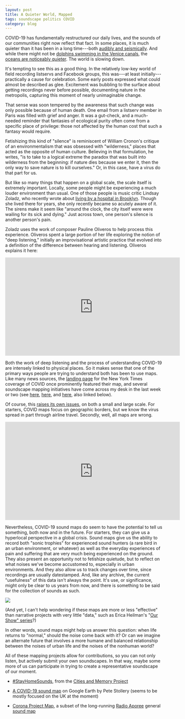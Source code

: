 ```yaml
---
layout: post
title: A Quieter World, Mapped
tags: soundscape politics COVID
category: blog
---
```

COVID-19 has fundamentally restructured our daily lives, and the sounds of our communities right now reflect that fact. In some places, it is much quieter than it has been in a long time---both [audibly and seismically](https://www.theatlantic.com/science/archive/2020/04/coronavirus-pandemic-earth-pollution-noise/609316/). And while there might not be [dolphins swimming in the Venice canals](https://www.nationalgeographic.com/animals/2020/03/coronavirus-pandemic-fake-animal-viral-social-media-posts/), the [oceans are noticeably quieter](https://www.theatlantic.com/science/archive/2020/04/coronavirus-pandemic-earth-pollution-noise/609316/). The world is slowing down.

It's tempting to see this as a good thing. In the relatively low-key world of field recording listservs and Facebook groups, this was---at least initially---practically a cause for celebration. Some early posts expressed what could almost be described as glee. Excitement was bubbling to the surface about getting recordings never before possible, documenting nature in the metropolis, capturing this moment of nearly unimaginable change.

That sense was soon tempered by the awareness that such change was only possible because of human death. One email from a listserv member in Paris was filled with grief and anger. It was a gut-check, and a much-needed reminder that fantasies of ecological purity often come from a specific place of privilege: those not affected by the human cost that such a fantasy would require.

Fetishizing this kind of "silence" is reminiscent of William Cronon's critique of an environmentalism that was obsessed with "wilderness," places that acted as the opposite of human culture. Believing in that formulation, he writes, "is to take to a logical extreme the paradox that was built into wilderness from the beginning: if nature dies because we enter it, then the only way to save nature is to kill ourselves." Or, in this case, have a virus do that part for us.

But like so many things that happen on a global scale, the scale itself is extremely important. Locally, some people might be experiencing a much louder environment than usual. One of those people is music critic Lindsay Zoladz, who recently wrote about [living by a hospital in Brooklyn](https://www.nytimes.com/2020/04/05/arts/music/coronavirus-sirens-music.html). Though she lived there for years, she only recently became so acutely aware of it. The sirens make it seem like "around the clock, the city itself were were wailing for its sick and dying." Just across town, one person's silence is another person's pain.

Zoladz uses the work of composer Pauline Oliveros to help process this experience. Oliveros spent a large portion of her life exploring the notion of "deep listening," initially an improvisational artistic practice that evolved into a definition of the difference between hearing and listening. Oliveros explains it here:

<iframe width="560" height="315" src="https://www.youtube.com/embed/_QHfOuRrJB8" title="YouTube video player" frameborder="0" allow="accelerometer; autoplay; clipboard-write; encrypted-media; gyroscope; picture-in-picture" allowfullscreen></iframe>

Both the work of deep listening and the process of understanding COVID-19 are intensely linked to physical places. So it makes sense that one of the primary ways people are trying to understand both has been to use maps. Like many news sources, the [landing page](https://www.nytimes.com/news-event/coronavirus?action=click&module=Spotlight&pgtype=Homepage) for the New York Times coverage of COVID once prominently featured their map, and several soundscape mapping initiatives have come across my desk in the last week or two (see [here](https://citiesandmemory.com/covid19-sounds/), [here](https://earth.google.com/web/data=Mj8KPQo7CiExN0MwN3o5Y1JIOV8ycjRXOE5IYmlYSkt0cDVFMHBCcl8SFgoUMENENTc3RjdDQTEyNEM3QzE4NzU?authuser=0), and [here](https://aporee.org/maps/), also linked below).

Of course, this [raises its own issues](https://www.washingtonpost.com/politics/2020/03/11/be-careful-what-youre-learning-those-coronavirus-maps/), on both a small and large scale. For starters, COVID maps focus on geographic borders, but we know the virus spread in part through airline travel. Secondly, well, all maps are wrong.

<iframe width="560" height="315" src="https://www.youtube.com/embed/kIID5FDi2JQ" title="YouTube video player" frameborder="0" allow="accelerometer; autoplay; clipboard-write; encrypted-media; gyroscope; picture-in-picture" allowfullscreen></iframe>

Nevertheless, COVID-19 sound maps do seem to have the potential to tell us something, both now and in the future. For starters, they can give us a hyperlocal perspective in a global crisis. Sound maps give us the ability to record both "sonic trophies" for experienced sound hunters (a rare bird in an urban environment, or whatever) as well as the everyday experiences of pain and suffering that are very much being experienced on the ground. They also present an opportunity not to fetishize quietude, but to reflect on what noises we've become accustomed to, especially in urban environments. And they also allow us to track changes over time, since recordings are usually datestamped. And, like any archive, the current "usefulness" of this data isn't always the point. It's use, or significance, might only be clear to us years from now, and there is something to be said for the collection of sounds as such.

![](http://field-noise-assets.s3-us-east-2.amazonaws.com/quiter-world-aporee-screenshot.png)

(And yet, I can't help wondering if these maps are more or less "effective" than narrative projects with very little "data," such as Erica Heilman's "[Our Show" series](https://www.rumblestripvermont.com/2020/04/our-show-five/)?)

In other words, sound maps might help us answer this question: when life returns to "normal," should the noise come back with it? Or can we imagine an alternate future that involves a more humane and balanced relationship between the noises of urban life and the noises of the nonhuman world?

All of these mapping projects allow for contributions, so you can not only listen, but actively submit your own soundscapes. In that way, maybe some more of us can participate in trying to create a representative soundscape of our moment.

-   [#StayHomeSounds](https://citiesandmemory.com/covid19-sounds/), from the [Cities and Memory Project](https://citiesandmemory.com/what-is-cities-and-memory-about/)

-   [A COVID-19 sound map](https://earth.google.com/web/data=Mj8KPQo7CiExN0MwN3o5Y1JIOV8ycjRXOE5IYmlYSkt0cDVFMHBCcl8SFgoUMENENTc3RjdDQTEyNEM3QzE4NzU?authuser=0) on Google Earth by Pete Stollery (seems to be mostly focused on the UK at the moment)

-   [Corona Project Map](https://aporee.org/maps/work/projects.php?project=corona), a subset of the long-running [Radio Aporee](https://aporee.org/maps/info/#about) general [sound map](https://aporee.org/maps/)

